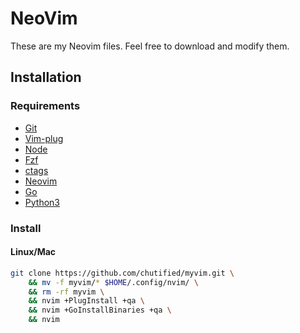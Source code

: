 # NeoVim

These are my Neovim files. Feel free to download and modify them.

## Installation

### Requirements

- [Git](https://git-scm.com)
- [Vim-plug](https://github.com/junegunn/vim-plug)
- [Node](https://nodejs.org/en)
- [Fzf](https://github.com/junegunn/fzf)
- [ctags](http://ctags.sourceforge.net)
- [Neovim](https://neovim.io)
- [Go](https://golang.org)
- [Python3](https://www.python.org)

### Install

#### Linux/Mac

```bash
git clone https://github.com/chutified/myvim.git \
    && mv -f myvim/* $HOME/.config/nvim/ \
    && rm -rf myvim \
    && nvim +PlugInstall +qa \
    && nvim +GoInstallBinaries +qa \
    && nvim
````
